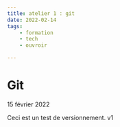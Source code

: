 ```yaml
---
title: atelier 1 : git
date: 2022-02-14
tags:
    - formation
    - tech
    - ouvroir

---
```


# Git
15 février 2022

Ceci est un test de versionnement. v1